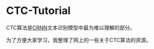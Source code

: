 # CTC-Tutorial
CTC算法是[CRNN](http://arxiv.org/abs/1507.05717)文本识别模型中最为难以理解的部分。

为了方便大家学习，我整理了网上的一些关于CTC算法的资源。
